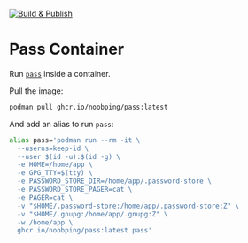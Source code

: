 [![Build & Publish](https://github.com/noobping/pass/actions/workflows/docker.yml/badge.svg?branch=main)](https://github.com/noobping/pass/actions/workflows/docker.yml)

# Pass Container

Run [`pass`](https://www.passwordstore.org/) inside a container.

Pull the image:

```sh
podman pull ghcr.io/noobping/pass:latest
```

And add an alias to run `pass`:

```sh
alias pass='podman run --rm -it \
  --userns=keep-id \
  --user $(id -u):$(id -g) \
  -e HOME=/home/app \
  -e GPG_TTY=$(tty) \
  -e PASSWORD_STORE_DIR=/home/app/.password-store \
  -e PASSWORD_STORE_PAGER=cat \
  -e PAGER=cat \
  -v "$HOME/.password-store:/home/app/.password-store:Z" \
  -v "$HOME/.gnupg:/home/app/.gnupg:Z" \
  -w /home/app \
  ghcr.io/noobping/pass:latest pass'
```
